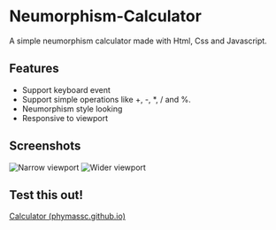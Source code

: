 # Neumorphism-Calculator
A simple neumorphism calculator made with Html, Css and Javascript.
## Features
- Support keyboard event
- Support simple operations like +, -, *, / and %.
- Neumorphism style looking
- Responsive to viewport
## Screenshots

![Narrow viewport](https://i.postimg.cc/GTQ4jf3V/Web-capture-9-9-2021-232817-phymassc-github-io.jpg)
![Wider viewport](https://i.postimg.cc/s1RKwZD4/Web-capture-9-9-2021-232755-phymassc-github-io.jpg)
## Test this out!
[Calculator (phymassc.github.io)](https://phymassc.github.io/Neumorphism-Calculator/)
